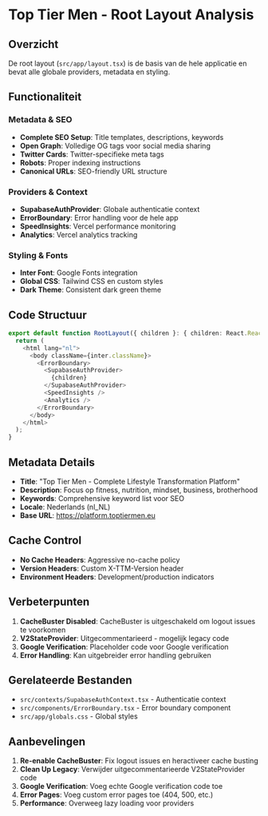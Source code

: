 # Top Tier Men - Root Layout Analysis

## Overzicht
De root layout (`src/app/layout.tsx`) is de basis van de hele applicatie en bevat alle globale providers, metadata en styling.

## Functionaliteit

### Metadata & SEO
- **Complete SEO Setup**: Title templates, descriptions, keywords
- **Open Graph**: Volledige OG tags voor social media sharing
- **Twitter Cards**: Twitter-specifieke meta tags
- **Robots**: Proper indexing instructions
- **Canonical URLs**: SEO-friendly URL structure

### Providers & Context
- **SupabaseAuthProvider**: Globale authenticatie context
- **ErrorBoundary**: Error handling voor de hele app
- **SpeedInsights**: Vercel performance monitoring
- **Analytics**: Vercel analytics tracking

### Styling & Fonts
- **Inter Font**: Google Fonts integration
- **Global CSS**: Tailwind CSS en custom styles
- **Dark Theme**: Consistent dark green theme

## Code Structuur
```typescript
export default function RootLayout({ children }: { children: React.ReactNode }) {
  return (
    <html lang="nl">
      <body className={inter.className}>
        <ErrorBoundary>
          <SupabaseAuthProvider>
            {children}
          </SupabaseAuthProvider>
          <SpeedInsights />
          <Analytics />
        </ErrorBoundary>
      </body>
    </html>
  );
}
```

## Metadata Details
- **Title**: "Top Tier Men - Complete Lifestyle Transformation Platform"
- **Description**: Focus op fitness, nutrition, mindset, business, brotherhood
- **Keywords**: Comprehensive keyword list voor SEO
- **Locale**: Nederlands (nl_NL)
- **Base URL**: https://platform.toptiermen.eu

## Cache Control
- **No Cache Headers**: Aggressive no-cache policy
- **Version Headers**: Custom X-TTM-Version header
- **Environment Headers**: Development/production indicators

## Verbeterpunten
1. **CacheBuster Disabled**: CacheBuster is uitgeschakeld om logout issues te voorkomen
2. **V2StateProvider**: Uitgecommentarieerd - mogelijk legacy code
3. **Google Verification**: Placeholder code voor Google verification
4. **Error Handling**: Kan uitgebreider error handling gebruiken

## Gerelateerde Bestanden
- `src/contexts/SupabaseAuthContext.tsx` - Authenticatie context
- `src/components/ErrorBoundary.tsx` - Error boundary component
- `src/app/globals.css` - Global styles

## Aanbevelingen
1. **Re-enable CacheBuster**: Fix logout issues en heractiveer cache busting
2. **Clean Up Legacy**: Verwijder uitgecommentarieerde V2StateProvider code
3. **Google Verification**: Voeg echte Google verification code toe
4. **Error Pages**: Voeg custom error pages toe (404, 500, etc.)
5. **Performance**: Overweeg lazy loading voor providers
